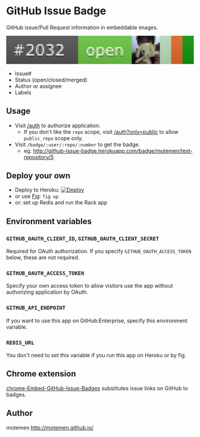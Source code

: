 # GitHub Issue Badge

GitHub issue/Pull Request information in embeddable images.

![Badge](https://raw.githubusercontent.com/motemen/github-issue-badge/master/docs/badge-4x.png)

- Issue#
- Status (open/closed/merged)
- Author or assignee
- Labels

## Usage

- Visit [/auth](http://github-issue-badge.herokuapp.com/auth) to authorize application.
  - If you don't like the `repo` scope, visit [/auth?only=public](http://github-issue-badge.herokuapp.com/auth?only=public) to allow `public_repo` scope only.
- Visit `/badge/:user/:repo/:number` to get the badge.
  - eg. http://github-issue-badge.herokuapp.com/badge/motemen/test-repository/5

## Deploy your own

- Deploy to Heroku: [![Deploy](https://www.herokucdn.com/deploy/button.png)](https://www.heroku.com/deploy/?template=https://github.com/motemen/github-issue-badge)
- or use [Fig](http://www.fig.sh/): `fig up`
- or: set up Redis and run the Rack app

## Environment variables

### `GITHUB_OAUTH_CLIENT_ID`, `GITHUB_OAUTH_CLIENT_SECRET`

Required for OAuth authorization. If you specify `GITHUB_OAUTH_ACCESS_TOKEN` below, these are not required.

### `GITHUB_OAUTH_ACCESS_TOKEN`

Specify your own access token to allow visitors use the app without authorizing application by OAuth.

### `GITHUB_API_ENDPOINT`

If you want to use this app on GitHub:Enterprise, specify this environment variable.

### `REDIS_URL`

You don't need to set this variable if you run this app on Heroku or by fig.

## Chrome extension

[chrome-Embed-GitHub-Issue-Badges](https://github.com/motemen/chrome-Embed-GitHub-Issue-Badges) substitutes issue links on GitHub to badges.

## Author

motemen <http://motemen.github.io/>
